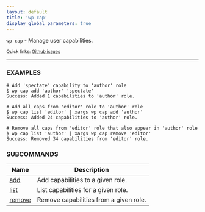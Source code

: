 ```yaml
---
layout: default
title: 'wp cap'
display_global_parameters: true
---
```


`wp cap` - Manage user capabilities.

<small>Quick links: <a href="https://github.com/wp-cli/wp-cli/issues?q=is%3Aopen+label%3Acommand%3Acap+sort%3Aupdated-desc">Github issues</a></small>

<hr />

### EXAMPLES

    # Add 'spectate' capability to 'author' role
    $ wp cap add 'author' 'spectate'
    Success: Added 1 capabilities to 'author' role.

    # Add all caps from 'editor' role to 'author' role
    $ wp cap list 'editor' | xargs wp cap add 'author'
    Success: Added 24 capabilities to 'author' role.

    # Remove all caps from 'editor' role that also appear in 'author' role
    $ wp cap list 'author' | xargs wp cap remove 'editor'
    Success: Removed 34 capabilities from 'editor' role.



### SUBCOMMANDS

<table>
	<thead>
	<tr>
		<th>Name</th>
		<th>Description</th>
	</tr>
	</thead>
	<tbody>
		<tr>
			<td><a href="/commands/cap/add/">add</a></td>
			<td>Add capabilities to a given role.</td>
		</tr>
		<tr>
			<td><a href="/commands/cap/list/">list</a></td>
			<td>List capabilities for a given role.</td>
		</tr>
		<tr>
			<td><a href="/commands/cap/remove/">remove</a></td>
			<td>Remove capabilities from a given role.</td>
		</tr>
	</tbody>
</table>
